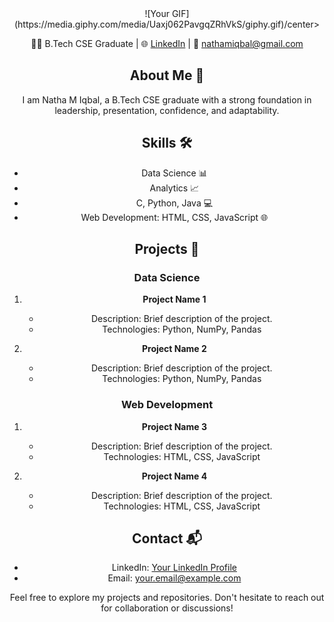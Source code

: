 <center>![Your GIF](https://media.giphy.com/media/Uaxj062PavgqZRhVkS/giphy.gif)/center>

👨‍💻 B.Tech CSE Graduate | 🌐 [LinkedIn](https://www.linkedin.com/in/natha-m-iqbal-06741a210/) | 📧 nathamiqbal@gmail.com

## About Me 💼

I am Natha M Iqbal, a B.Tech CSE graduate with a strong foundation in leadership, presentation, confidence, and adaptability.

## Skills 🛠️

- Data Science 📊
- Analytics 📈
- C, Python, Java 💻
- Web Development: HTML, CSS, JavaScript 🌐

## Projects 🚀

### Data Science

1. **Project Name 1**
   - Description: Brief description of the project.
   - Technologies: Python, NumPy, Pandas

2. **Project Name 2**
   - Description: Brief description of the project.
   - Technologies: Python, NumPy, Pandas

### Web Development

1. **Project Name 3**
   - Description: Brief description of the project.
   - Technologies: HTML, CSS, JavaScript

2. **Project Name 4**
   - Description: Brief description of the project.
   - Technologies: HTML, CSS, JavaScript

## Contact 📬

- LinkedIn: [Your LinkedIn Profile](your-linkedin-profile)
- Email: your.email@example.com

Feel free to explore my projects and repositories. Don't hesitate to reach out for collaboration or discussions!
